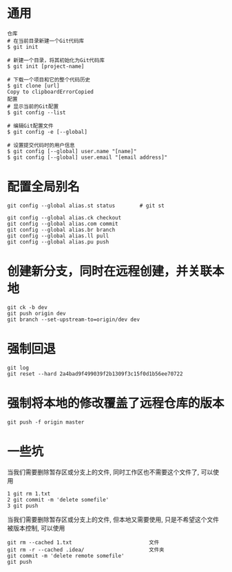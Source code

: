 # 通用
```
仓库
# 在当前目录新建一个Git代码库
$ git init

# 新建一个目录，将其初始化为Git代码库
$ git init [project-name]

# 下载一个项目和它的整个代码历史
$ git clone [url]
Copy to clipboardErrorCopied
配置
# 显示当前的Git配置
$ git config --list

# 编辑Git配置文件
$ git config -e [--global]

# 设置提交代码时的用户信息
$ git config [--global] user.name "[name]"
$ git config [--global] user.email "[email address]"
```

# 配置全局别名
```
git config --global alias.st status        # git st

git config --global alias.ck checkout
git config --global alias.com commit
git config --global alias.br branch
git config --global alias.ll pull
git config --global alias.pu push
```

# 创建新分支，同时在远程创建，并关联本地
```
git ck -b dev
git push origin dev
git branch --set-upstream-to=origin/dev dev
```

# 强制回退
```
git log
git reset --hard 2a4bad9f499039f2b1309f3c15f0d1b56ee70722
```

# 强制将本地的修改覆盖了远程仓库的版本
```
git push -f origin master
```

# 一些坑

当我们需要删除暂存区或分支上的文件, 同时工作区也不需要这个文件了, 可以使用

```
1 git rm 1.txt
2 git commit -m 'delete somefile'
3 git push
```

当我们需要删除暂存区或分支上的文件, 但本地又需要使用, 只是不希望这个文件被版本控制, 可以使用

```
git rm --cached 1.txt                         文件
git rm -r --cached .idea/                     文件夹
git commit -m 'delete remote somefile'
git push
```

